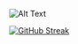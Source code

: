 ![Alt Text](https://media.giphy.com/media/yYSSBtDgbbRzq/giphy.gif)


[![GitHub Streak](https://streak-stats.demolab.com?user=WoodyMas&theme=blueberry)](https://git.io/streak-stats)

